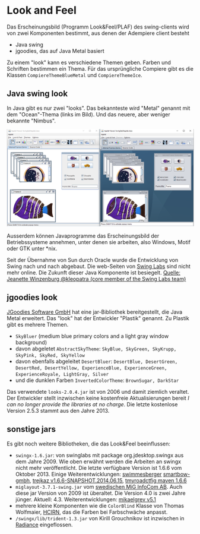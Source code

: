 # Look and Feel

Das Erscheinungsbild (Programm Look&Feel/PLAF) des swing-clients wird von zwei Komponenten bestimmt, aus denen der Adempiere client besteht

* Java swing
* jgoodies, das auf Java Metal basiert

Zu einem "look" kann es verschiedene Themen geben. Farben und Schriften bestimmen ein Thema. Für das ursprüngliche Compiere gibt es die Klassen ```CompiereThemeBlueMetal``` und ```CompiereThemeIce```.

## Java swing look

In Java gibt es nur zwei "looks". Das bekannteste wird "Metal" genannt mit dem "Ocean"-Thema (links im Bild). Und das neuere, aber weniger bekannte "Nimbus".

![](../.gitbook/assets/LaF-Metal+Nimbus.PNG)

Ausserdem können Javaprogramme das Erscheinungsbild der Betriebssysteme annehmen, unter denen sie arbeiten, also Windows, Motif oder GTK unter *nix.

Seit der Übernahme von Sun durch Oracle wurde die Entwicklung von Swing nach und nach abgebaut. Die web-Seiten von [Swing Labs](https://stackoverflow.com/questions/6818528/what-is-the-status-of-swinglabs-swingx-post-acquisition) sind nicht mehr online. Die Zukunft dieser Java Komponente ist besiegelt. [Quelle: Jeanette Winzenburg @kleopatra (core member of the Swing Labs team)](https://github.com/kleopatra)

## jgoodies look

[JGoodies Software GmbH](http://www.jgoodies.com/) hat eine jar-Bibliothek bereitgestellt, die Java Metal erweitert. Das "look" hat der Entwickler "Plastik" genannt. Zu Plastik gibt es mehrere Themen.

* ```SkyBluer``` (medium blue primary colors and a light gray window background)
* davon abgeletet ```AbstractSkyTheme```: ```SkyBlue, SkyGreen, SkyKrupp, SkyPink, SkyRed, SkyYellow```
* davon ebenfalls abgeleitet ```DesertBluer```: ```DesertBlue, DesertGreen, DesertRed, DesertYellow, ExperienceBlue, ExperienceGreen, ExperienceRoyale, LightGray, Silver```
* und die dunklen Farben ```InvertedColorTheme```: ```BrownSugar, DarkStar```

Das verwendete ```looks-2.0.4.jar``` ist von 2006 und damit ziemlich veraltet. Der Entwickler stellt inzwischen keine kostenfreie Aktualisierungen bereit _I can no longer provide the libraries at no charge_. Die letzte kostenlose Version 2.5.3 stammt aus den Jahre 2013.

## sonstige jars

Es gibt noch weitere Bibliotheken, die das Look&Feel beeinflussen:

* ```swingx-1.6.jar```: von swinglabs mit package org.jdesktop.swingx aus dem Jahre 2009. Wie oben erwähnt werden die Arbeiten an swingx nicht mehr veröffentlicht. Die letzte verfügbare Version ist 1.6.6 vom Oktober 2013. Einige Weiterentwicklungen: [swimmesberger](https://github.com/swimmesberger) [smartbow-gmbh](https://github.com/smartbow-gmbh/swingx), [trejkaz v1.6.6-SNAPSHOT.2014.06.15](https://github.com/trejkaz/swingx), [tmyroadctfig maven 1.6.6](https://github.com/tmyroadctfig/swingx)
* ```miglayout-3.7.1-swing.jar``` vom [swedischen MiG InfoCom AB](http://www.miglayout.com/). Auch diese jar Version von 2009 ist überaltet. Die Version 4.0 is zwei Jahre jünger. Aktuell: 4.3. Weiterentwicklungen: [mikaelgrev v5.1](https://github.com/mikaelgrev/miglayout)
* mehrere kleine Komponenten wie die ```ColorBlind``` Klasse von Thomas Wolfmaier, [HCIRN](http://www.hcirn.com), das die Farben bei Farbschwäche anpasst.
* ```/swingx/lib/trident-1.3.jar``` von Kirill Grouchnikov ist inzwischen in [Radiance](https://github.com/kirill-grouchnikov/radiance) eingeflossen.